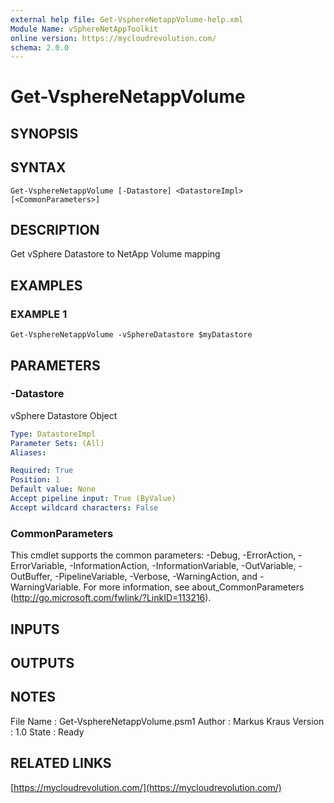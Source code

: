 ```yaml
---
external help file: Get-VsphereNetappVolume-help.xml
Module Name: vSphereNetAppToolkit
online version: https://mycloudrevolution.com/
schema: 2.0.0
---
```


# Get-VsphereNetappVolume

## SYNOPSIS

## SYNTAX

```
Get-VsphereNetappVolume [-Datastore] <DatastoreImpl> [<CommonParameters>]
```

## DESCRIPTION
Get vSphere Datastore to NetApp Volume mapping

## EXAMPLES

### EXAMPLE 1
```
Get-VsphereNetappVolume -vSphereDatastore $myDatastore
```

## PARAMETERS

### -Datastore
vSphere Datastore Object

```yaml
Type: DatastoreImpl
Parameter Sets: (All)
Aliases:

Required: True
Position: 1
Default value: None
Accept pipeline input: True (ByValue)
Accept wildcard characters: False
```

### CommonParameters
This cmdlet supports the common parameters: -Debug, -ErrorAction, -ErrorVariable, -InformationAction, -InformationVariable, -OutVariable, -OutBuffer, -PipelineVariable, -Verbose, -WarningAction, and -WarningVariable. For more information, see about_CommonParameters (http://go.microsoft.com/fwlink/?LinkID=113216).

## INPUTS

## OUTPUTS

## NOTES
File Name  : Get-VsphereNetappVolume.psm1
Author     : Markus Kraus
Version    : 1.0
State      : Ready

## RELATED LINKS

[https://mycloudrevolution.com/](https://mycloudrevolution.com/)

